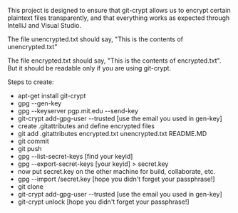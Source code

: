 This project is designed to ensure that git-crypt allows us to encrypt certain plaintext files transparently, and that everything works as expected through IntelliJ and Visual Studio.

The file unencrypted.txt should say, "This is the contents of unencrypted.txt"

The file encrypted.txt should say, "This is the contents of encrypted.txt".  But it should be readable only if you are using git-crypt.

Steps to create:
- apt-get install git-crypt
- gpg --gen-key
- gpg --keyserver pgp.mit.edu --send-key 
- git-crypt add-gpg-user --trusted [use the email you used in gen-key]
- create .gitattributes and define encrypted files
- git add .gitattributes encrypted.txt unencrypted.txt README.MD
- git commit
- git push
- gpg --list-secret-keys [find your keyid]
- gpg --export-secret-keys [your keyid] > secret.key
- now put secret.key on the other machine for build, collaborate, etc.
- gpg --import /secret.key [hope you didn't forget your passphrase!]
- git clone
- git-crypt add-gpg-user --trusted [use the email you used in gen-key]
- git-crypt unlock [hope you didn't forget your passphrase!]